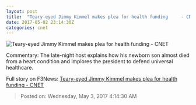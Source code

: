 ```yaml
---
layout: post
title:  "Teary-eyed Jimmy Kimmel makes plea for health funding     - CNET"
date: 2017-05-02 23:14:30Z
categories: cnet
---
```


![Teary-eyed Jimmy Kimmel makes plea for health funding     - CNET](https://cnet3.cbsistatic.com/img/7otKIS0v6oQpHrhMJxAVsDGHKPg=/670x503/2017/05/02/33388577-1aa7-42a4-8fdb-fcb6d771a4d4/kimmelbaby.jpg)

Commentary: The late-night host explains how his newborn son almost died from a heart condition and implores the president to defend universal healthcare.


Full story on F3News: [Teary-eyed Jimmy Kimmel makes plea for health funding     - CNET](http://www.f3nws.com/n/JgdGvH)

> Posted on: Wednesday, May 3, 2017 4:14:30 AM
